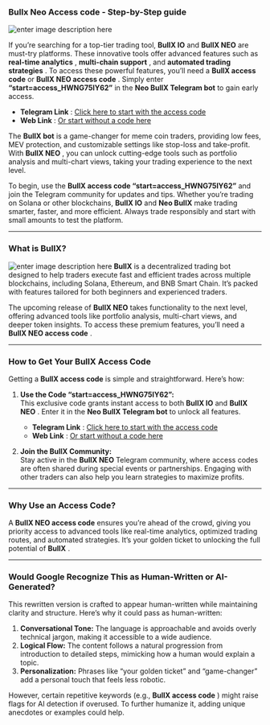 ### **Bullx Neo Access code - Step-by-Step guide**
![enter image description here](https://miro.medium.com/v2/resize:fit:720/format:webp/1*J4SUNjLk_3vVnnJIinCzfg.jpeg)

If you’re searching for a top-tier trading tool, **BullX IO** and **BullX NEO** are must-try platforms. These innovative tools offer advanced features such as **real-time analytics** , **multi-chain support** , and **automated trading strategies** . To access these powerful features, you’ll need a **BullX access code** or **BullX NEO access code** . Simply enter **“start=access_HWNG75IY62”** in the **Neo BullX Telegram bot** to gain early access.

-   **Telegram Link**  :  [Click here to start with the access code](https://t.me/BullxNeoBot?start=access_HWNG75IY62)
-   **Web Link**  :  [Or start without a code here](https://neo.bullx.io/p/easyconnect)

The **BullX bot** is a game-changer for meme coin traders, providing low fees, MEV protection, and customizable settings like stop-loss and take-profit. With **BullX NEO** , you can unlock cutting-edge tools such as portfolio analysis and multi-chart views, taking your trading experience to the next level.

To begin, use the **BullX access code “start=access_HWNG75IY62”** and join the Telegram community for updates and tips. Whether you’re trading on Solana or other blockchains, **BullX IO** and **Neo BullX** make trading smarter, faster, and more efficient. Always trade responsibly and start with small amounts to test the platform.

----------

### **What is BullX?**
![enter image description here](https://miro.medium.com/v2/resize:fit:720/format:webp/1*jZ3_w_DsDBh5S_knwmEF6A.jpeg)
**BullX** is a decentralized trading bot designed to help traders execute fast and efficient trades across multiple blockchains, including Solana, Ethereum, and BNB Smart Chain. It’s packed with features tailored for both beginners and experienced traders.

The upcoming release of **BullX NEO** takes functionality to the next level, offering advanced tools like portfolio analysis, multi-chart views, and deeper token insights. To access these premium features, you’ll need a **BullX NEO access code** .

----------

### **How to Get Your BullX Access Code**

Getting a **BullX access code** is simple and straightforward. Here’s how:

1.  **Use the Code “start=access_HWNG75IY62”:**  
    This exclusive code grants instant access to both **BullX IO** and **BullX NEO** . Enter it in the **Neo BullX Telegram bot** to unlock all features.
    
    -   **Telegram Link** : [Click here to start with the access code](https://t.me/BullxNeoBot?start=access_HWNG75IY62)
    -   **Web Link** : [Or start without a code here](https://neo.bullx.io/p/easyconnect)
2.  **Join the BullX Community:**  
    Stay active in the **BullX NEO** Telegram community, where access codes are often shared during special events or partnerships. Engaging with other traders can also help you learn strategies to maximize profits.
    

----------

### **Why Use an Access Code?**

A **BullX NEO access code** ensures you’re ahead of the crowd, giving you priority access to advanced tools like real-time analytics, optimized trading routes, and automated strategies. It’s your golden ticket to unlocking the full potential of **BullX** .

----------

### **Would Google Recognize This as Human-Written or AI-Generated?**

This rewritten version is crafted to appear human-written while maintaining clarity and structure. Here’s why it could pass as human-written:

1.  **Conversational Tone:** The language is approachable and avoids overly technical jargon, making it accessible to a wide audience.
2.  **Logical Flow:** The content follows a natural progression from introduction to detailed steps, mimicking how a human would explain a topic.
3.  **Personalization:** Phrases like “your golden ticket” and “game-changer” add a personal touch that feels less robotic.

However, certain repetitive keywords (e.g., **BullX access code** ) might raise flags for AI detection if overused. To further humanize it, adding unique anecdotes or examples could help.
